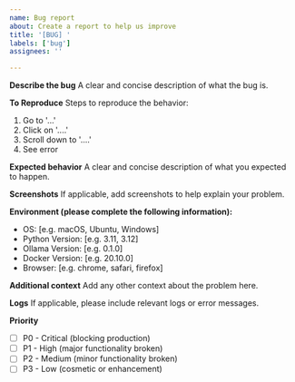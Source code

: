 ```yaml
---
name: Bug report
about: Create a report to help us improve
title: '[BUG] '
labels: ['bug']
assignees: ''

---
```


**Describe the bug**
A clear and concise description of what the bug is.

**To Reproduce**
Steps to reproduce the behavior:
1. Go to '...'
2. Click on '....'
3. Scroll down to '....'
4. See error

**Expected behavior**
A clear and concise description of what you expected to happen.

**Screenshots**
If applicable, add screenshots to help explain your problem.

**Environment (please complete the following information):**
 - OS: [e.g. macOS, Ubuntu, Windows]
 - Python Version: [e.g. 3.11, 3.12]
 - Ollama Version: [e.g. 0.1.0]
 - Docker Version: [e.g. 20.10.0]
 - Browser: [e.g. chrome, safari, firefox]

**Additional context**
Add any other context about the problem here.

**Logs**
If applicable, please include relevant logs or error messages.

**Priority**
- [ ] P0 - Critical (blocking production)
- [ ] P1 - High (major functionality broken)
- [ ] P2 - Medium (minor functionality broken)
- [ ] P3 - Low (cosmetic or enhancement)
